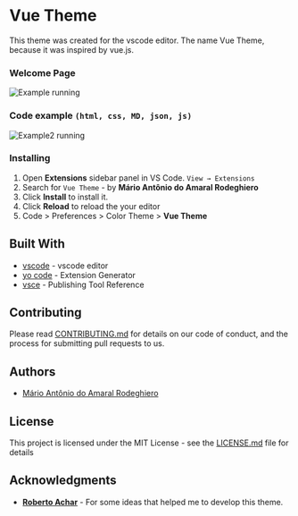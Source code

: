 
# Vue Theme

This theme was created for the vscode editor. The name Vue Theme, because it was inspired by vue.js.

### Welcome Page
![Example running](images/example-1.gif)

### Code example `(html, css, MD, json, js)`
![Example2 running](images/example-2.gif)

### Installing

1. Open **Extensions** sidebar panel in VS Code. `View → Extensions`
2. Search for `Vue Theme` -  by **Mário Antônio do Amaral Rodeghiero**
3. Click **Install** to install it.
4. Click **Reload** to reload the your editor
5. Code > Preferences > Color Theme > **Vue Theme**

## Built With

* [vscode](https://code.visualstudio.com/download) - vscode editor
* [yo code](https://code.visualstudio.com/docs/extensions/yocode) - Extension Generator
* [vsce](https://code.visualstudio.com/docs/extensions/publish-extension) - Publishing Tool Reference

## Contributing

Please read [CONTRIBUTING.md](CONTRIBUTING.md) for details on our code of conduct, and the process for submitting pull requests to us.

## Authors

* [Mário Antônio do Amaral Rodeghiero](https://github.com/mariorodeghiero)

## License

This project is licensed under the MIT License - see the [LICENSE.md](LICENSE.md) file for details

## Acknowledgments

* [**Roberto Achar**](https://github.com/robertoachar) - For some ideas that helped me to develop this theme.

